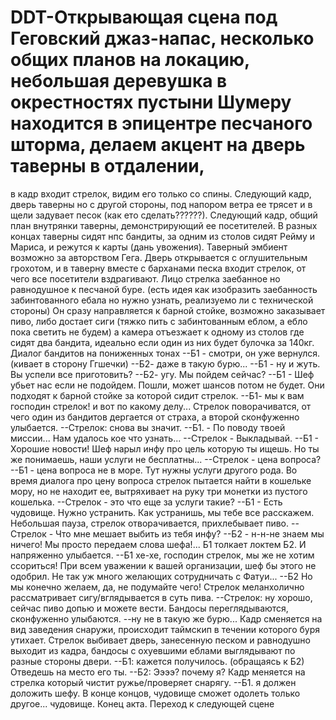 # DDT-Открывающая сцена под Геговский джаз-напас, несколько общих планов на локацию, небольшая деревушка в окрестностях пустыни Шумеру находится в эпицентре песчаного шторма, делаем акцент на дверь таверны в отдалении,
в кадр входит стрелок, видим его только со спины. Следующий кадр, дверь таверны но с другой стороны, под напором ветра ее трясет и в щели задувает песок (как ето сделать??????).
Следующий кадр, общий план внутрянки таверны, демонстрирующий ее посетителей. В разных концах таверны сидят нпс бандиты, за одним из столов сидят Рейму и Мариса, и режутся к карты (дань увожения). Таверный эмбиент возможно
за авторством Гега. Дверь открывается с оглушительным грохотом, и в таверну вместе с барханами песка входит стрелок, от чего все посетители вздрагивают. Лицо стрелка заебанное но равнодушное к песчаной буре.
(есть идея как изобразить заебанность забинтованного ебала но нужно узнать, реализуемо ли с технической стороны) Он сразу направляется к барной стойке, возможно заказывает пиво, либо достает сиги
(тяжко пить с забинтованным еблом, а ебло пока светить не будем) а камера отъезжает к одному из столов где сидят два бандита, идеально если один из них будет булочка за 140кг.
Диалог бандитов на пониженных тонах
--Б1 - смотри, он уже вернулся. (кивает в сторону Ггшечки)
--Б2- даже в такую бурю...
--Б1 - ну и жуть. Вы успели все приготовить?
--Б2- угу. Мы пойдем сейчас?
--Б1 - Шеф убьет нас если не подойдем. Пошли, может шансов потом не будет.
Они подходят к барной стойке за которой сидит стрелок.
--Б1- мы к вам господин стрелок! и вот по какому делу...
Стрелок поворачиватся, от чего один из бандитов дергается от страха, а второй сконфуженно улыбается.
--Стрелок: снова вы значит. 
--Б1. - По поводу твоей миссии... Нам удалось кое что узнать... 
--Стрелок - Выкладывай.
--Б1 - Хорошие новости! Шеф нарыл инфу про цель которую ты ищешь. Но ты же понимаешь, наши услуги не бесплатны... 
--Стрелок - цена вопроса?
--Б1 - цена вопроса не в море. Тут нужны услуги другого рода.
Во время диалога про цену вопроса стрелок пытается найти в кошельке мору, но не находит ее, вытряхивает на руку три монетки из пустого кошелька. 
--Стрелок - это что еще за услуги такие?
--Б1 - Есть чудовище. Нужно устранить. Как устранишь, мы тебе все расскажем.
Небольшая пауза, стрелок отворачивается, прихлебывает пиво.
--Стрелок - Что мне мешает выбить из тебя инфу?
--Б2 - н-н-не знаем мы ничего! Мы просто передаем слова шефа!...
Б1 толкает локтем Б2. И напряженно улыбается.
--Б1 хе-хе, господин стрелок, мы же не хотим ссориться! При всем уважении к вашей организации, шеф бы этого не одобрил. Не так уж много желающих сотрудничать с Фатуи...
--Б2 Но мы конечно желаем, да, не подумайте чего!
Стрелок меланхолично рассматривает сигу/вглядывается в суть пива.
--Стрелок: ну хорошо, сейчас пиво допью и можете вести.
Бандосы переглядываются, сконфуженно улыбаются.
--ну не в такую же бурю...
Кадр сменяется на вид заведения снаружи, происходит таймскип в течении которого буря утихает. Стрелок выбивает дверь, занесенную песком и равнодушно выходит из кадра, бандосы с охуевшими еблами выглядывают по разные стороны двери.
--Б1: кажется получилось. (обращаясь к Б2) Отведешь на место его ты. 
--Б2: Ээээ? почему я? 
Кадр меняется на стрелка который чистит ружье/проверяет снарягу. 
--Б1. я должен доложить шефу. В конце концов, чудовище сможет одолеть только другое... чудовище. 
Конец акта. Переход к следующей сцене
